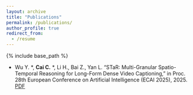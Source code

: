 ```yaml
---
layout: archive
title: "Publications"
permalink: /publications/
author_profile: true
redirect_from:
  - /resume
---
```


{% include base_path %}


<a id="star-ecai-paper"></a>
- Wu Y. *, **Cai C.** *, Li H., Bai Z., Yan L. “STaR: Multi-Granular Spatio-Temporal Reasoning for Long-Form Dense Video Captioning,” in Proc. 28th European Conference on Artificial Intelligence (ECAI 2025), 2025. [PDF](/files/STAR-ECAI.pdf)
   <!-- [[PDF]](https://example.com/paper.pdf) | [[Code]](https://github.com/your-repo) | [[BibTeX]](#) -->



